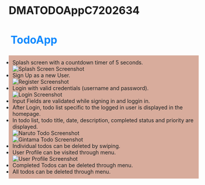 # DMATODOAppC7202634


<h1 style="color:#1089ff;padding:5px;">TodoApp</h1>
<ul style="padding:10px;background:#d8ac9c;color:#1b2021">
  <li>Splash screen with a countdown timer of 5 seconds. <br/>
<image src="screenshots/splashScreen.jpg" alt="Splash Screen Screenshot" />
</li>
    <li>Sign Up as a new User. <br/>
<image src="screenshots/register.jpg" alt="Register Screenshot" />
</li>
    <li>Login with valid credentials (username and password).<br/>
<image src="screenshots/login.jpg" alt="Login Screenshot" />
</li>
    <li>Input Fields are validated while signing in and loggin in.</li>
    <li>After Login, todo list specific to the logged in user is displayed in the homepage.</li>
    <li>In todo list, todo title, date, description, completed status and priority are displayed.
<br/>
<image src="screenshots/naruto1.jpg" alt="Naruto Todo Screenshot" /><br/>
<image src="screenshots/gintama1.jpg" alt="Gintama Todo Screenshot" />
</li>
    <li>Individual todos can be deleted by swiping.</li>
  <li>User Profile can be visited through menu. <br/>
<image src="screenshots/profile.jpg" alt="User Profile Screenshot" />
</li>
    <li>Completed Todos can be deleted through menu.</li>
    <li>All todos can be deleted through menu.</li>

</ul>


